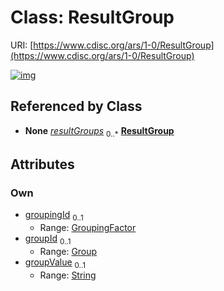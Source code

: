 
# Class: ResultGroup




URI: [https://www.cdisc.org/ars/1-0/ResultGroup](https://www.cdisc.org/ars/1-0/ResultGroup)


[![img](https://yuml.me/diagram/nofunky;dir:TB/class/[Group]<groupId%200..1-%20[ResultGroup&#124;groupValue:string%20%3F],[GroupingFactor]<groupingId%200..1-%20[ResultGroup],[OperationResult]++-%20resultGroups%200..*>[ResultGroup],[OperationResult],[GroupingFactor],[Group])](https://yuml.me/diagram/nofunky;dir:TB/class/[Group]<groupId%200..1-%20[ResultGroup&#124;groupValue:string%20%3F],[GroupingFactor]<groupingId%200..1-%20[ResultGroup],[OperationResult]++-%20resultGroups%200..*>[ResultGroup],[OperationResult],[GroupingFactor],[Group])

## Referenced by Class

 *  **None** *[resultGroups](resultGroups.md)*  <sub>0..\*</sub>  **[ResultGroup](ResultGroup.md)**

## Attributes


### Own

 * [groupingId](groupingId.md)  <sub>0..1</sub>
     * Range: [GroupingFactor](GroupingFactor.md)
 * [groupId](groupId.md)  <sub>0..1</sub>
     * Range: [Group](Group.md)
 * [groupValue](groupValue.md)  <sub>0..1</sub>
     * Range: [String](types/String.md)
